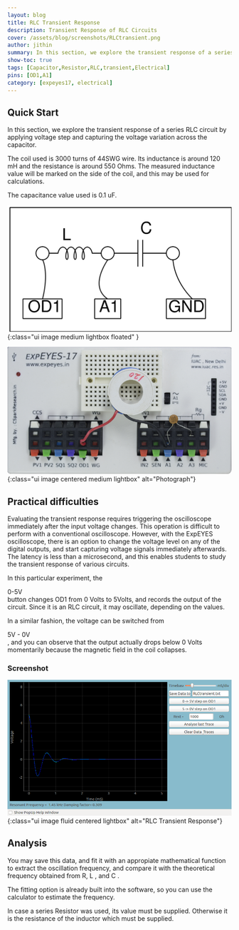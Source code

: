 ```yaml
---
layout: blog
title: RLC Transient Response
description: Transient Response of RLC Circuits 
cover: /assets/blog/screenshots/RLCtransient.png
author: jithin
summary: In this section, we explore the transient response of a series RLC circuit by applying voltage step and capturing the voltage variation across the capacitor. The coil used is 3000 turns of 44SWG wire. 
show-toc: true
tags: [Capacitor,Resistor,RLC,transient,Electrical]
pins: [OD1,A1]
category: [expeyes17, electrical]
---
```



## Quick Start

In this section, we explore the transient response of a series RLC circuit by applying voltage step and capturing the voltage variation across the capacitor. 

The coil used is 3000 turns of 44SWG wire.  Its inductance is around 120 mH and the resistance is around 550 Ohms. The measured inductance value will be marked on the side of the coil, and this may be used for calculations.

The capacitance value used is 0.1 uF.


![](/assets/blog/schematics/RLCtransient.svg){:class="ui image medium lightbox floated" }

![](/assets/blog/photographs/rlctransient.png){:class="ui image centered medium lightbox" alt="Photograph"}

## Practical difficulties

Evaluating the transient response requires triggering the oscilloscope immediately after the input voltage changes. This operation
is difficult to perform with a conventional oscilloscope. However, with the ExpEYES oscilloscope, there is an option to change the voltage
level on any of the digital outputs, and start capturing voltage signals immediately afterwards. The latency is less than a microsecond, 
and this enables students to study the transient response of various circuits.

In this particular experiment, the <div class="ui basic blue button">0-5V</div> button changes OD1 from 0 Volts to 5Volts, and records the output of the
circuit. Since it is an RLC circuit, it may oscillate, depending on the values. 

In a similar fashion, the voltage can be switched from <div class="ui basic blue button">5V - 0V</div>, and you can observe that the output actually drops below 0 Volts momentarily because
the magnetic field in the coil collapses. 


### Screenshot

![](/assets/blog/screenshots/RLCtransient.png){:class="ui image fluid centered lightbox" alt="RLC Transient Response"}

## Analysis

You may save this data, and fit it with an appropiate mathematical function to extract the oscillation frequency, and compare it with the theoretical
frequency obtained from R, L , and C . 

The fitting option is already built into the software, so you can use the calculator to estimate the frequency.

In case a series Resistor was used, its value must be supplied. Otherwise it is the resistance of the inductor which must be supplied.
